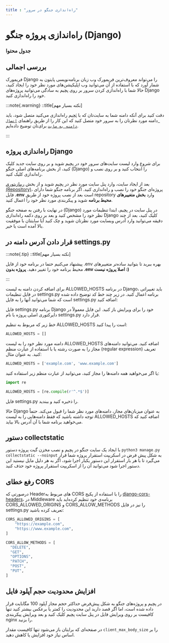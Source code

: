 ```yaml
---
title : "راه‌اندازی جنگو در سرور"
---
```


#    راه‌اندازی پروژه جنگو (Django)

### جدول محتوا

## بررسی اجمالی 

فریمورک Django را می‌تواند معروف‌ترین فریمورک وب زبان برنامه‌نویسی پایتون به شمار آورد که با استفاده از آن می‌توانید وب اپلیکیشن‌های مورد نظر خود را ایجاد کنید، حالا شما با راه‌اندازی کردن سرور بر روی پچیم به ساد‌گی می‌توانید پروژه‌های Django خود را راه‌اندازی کنید.

:::note{.warning}
::title[نکته بسیار مهم]

دقت کنید برای آنکه دامنه شما به سایت‌تان که با پَچیم راه‌اندازی می‌کنید متصل شود، باید دامنه مورد نظرتان را به سرور خود متصل کنید که این کار را از طریق راهنمای [`اتصال دامنه به سایت`](/sites/setup-site/connect-domain-to-site) برای‌تان توضیح داده‌ایم.

:::

## راه‌اندازی پروژه‌ Django

برای شروع وارد لیست سایت‌های سرور خود در پچیم شوید و بر روی سایت جدید کلیک کنید، از بخش برنامه‌های اصلی جنگو (Django) را انتخاب کنید و بر روی نصب و راه‌اندازی کلیک کنید.

بعد از ایجاد سایت، وارد پنل سایت مورد نظر در پچیم شوید و از بخش [ریپازیتوری (Repository)](/sites/setup-site/setup-application)، پروژه‌ای جنگو خود را نصب و راه‌اندازی کنید.  اگر برنامه جنگو شما دارای فایل **.env** است بعد از نصب پروژه خود از طریق repository وارد **بخش متغییرهای محیط برنامه** شوید و پیکربندی مورد نظر خود را اعمال کنید.

در نهایت با رفتن به صفحه جنگو (Django) در پنل سایت در پچیم، ابتدا تنظیمات مورد نظر خود را مشخص کنید و بعد بر روی دکمه راه‌اندازی Django کلیک کنید، بعد از چند دقیقه می‌توانید وارد آدرس وبسایت مورد نظرتان شوید و چک کنید آیا سایتتان با موفقیت بالا آمده است یا خیر.

## قرار دادن آدرس دامنه در settings.py

:::note{.tip}
::title[نکته بسیار مهم]

 پیشنهاد می‌کنیم حتما در برنامه‌ خود از فایل .env بهره ببرید تا بتوانید ساده‌تر متغییرهای محیط برنامه خود را تغییر دهید. **پروژه بدون .env اصلا پروژه نیست :)**

:::

برای اضافه کردن دامنه به لیست ALLOWED_HOSTS در برنامه Django، باید تغییراتی در فایل تنظیمات settings.py برنامه اعمال کنید. در زیر چند خط کد توضیح داده شده است که شما می‌توانید آنها را به فایل settings.py اضافه کنید:

فایل settings.py برنامه Django خود را برای ویرایش باز کنید. این فایل معمولاً در دایرکتوری اصلی پروژه با نام settings.py قرار دارد.

خط زیر که مربوط به تنظیم ALLOWED_HOSTS است را پیدا کنید:


```python
ALLOWED_HOSTS = []
```

دامنه مورد نظر خود را به لیست ALLOWED_HOSTS اضافه کنید. می‌توانید دامنه‌های مجاز را به صورت رشته یا با استفاده از عبارت منظم (regular expression) تعریف کنید. به عنوان مثال:

```python
ALLOWED_HOSTS = ['example.com', 'www.example.com']
```
یا اگر می‌خواهید همه دامنه‌ها را مجاز کنید، می‌توانید از عبارت منظم زیر استفاده کنید:

```python
import re

ALLOWED_HOSTS = [re.compile(r'^.*$')]
```

فایل settings.py را ذخیره کنید و ببندید.

حالا Django به عنوان میزبان‌های مجاز، دامنه‌های مورد نظر شما را قبول می‌کند. حتماً توجه داشته باشید که فقط دامنه‌هایی را به لیست ALLOWED_HOSTS اضافه کنید که می‌خواهید برنامه شما با آن آدرس بالا بیاید.

## دستور collectstatic 

با ایجاد یک سایت جنگو در پچیم و نصب مخزن گیت پروژه دستور `python3 manage.py collectstatic --noinput` به شکل پیش فرض در اسکریپت استقرار پروژه شما قرار می‌گیرد تا با هر بار استقرار این دستور یکبار اجرا شود، اگر به هر دلیل مایل نیستید این دستور اجرا شود می‌توانید آن را از اسکریپت استقرار پروژه خود حذف کنید.

## رفع خطای CORS

درصورتی که Headerهای مربوط به CORS را با استفاده از پکیج [django-cors-headers](https://pypi.org/project/django-cors-headers/)، در Middleware برنامه‌ی خود تنظیم کرده‌اید باید CORS_ALLOWED_ORIGINS و CORS_ALLOW_METHODS را نیز در فایل settings.py تعریف کرده باشید:

```python
CORS_ALLOWED_ORIGINS = [
    "https://example.com",
    "https://www.example.com",
]

CORS_ALLOW_METHODS = [
  "DELETE",
  "GET",
  "OPTIONS",
  "PATCH",
  "POST",
  "PUT",
]
```

## افزایش محدودیت حجم آپلود فایل

در پچیم و پروژه‌های جنگو به شکل پیش‌فرض حداکثر حجم مجاز آپلود 100 مگابایت قرار داده شده است، اما اگر قصد دارید این محدودیت را کمتر یا برعکس بیشتر کنید تنها کافیست بر روی ویرایش فایل در پنل سایت پچیم کلیک کنید و بعد ویرایش پیکربندی nginx را بزنید.

در صفحه‌ای که برایتان باز می‌شود تنها کافیست مقدار `client_max_body_size` را بر اساس نیاز خود افزایش یا کاهش دهید.
